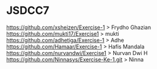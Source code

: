 # JSDCC7

https://github.com/xsheizen/Exercise-1 > Frydho Ghazian
https://github.com/mukti17/Exercise1 > mukti
https://github.com/adhetiga/Exercise-1 > Adhe
https://github.com/Hamaar/Exercise-1 > Hafis Mandala
https://github.com/nurvandwi/Exercise1 > Nurvan Dwi H
https://github.com/Ninnasys/Exercise-Ke-1.git > Ninna

